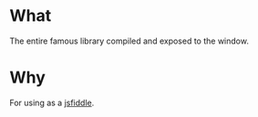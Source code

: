 # What

The entire famous library compiled and exposed to the window.

# Why

For using as a [jsfiddle](http://jsfiddle.net/jperl/7wEWU/).
